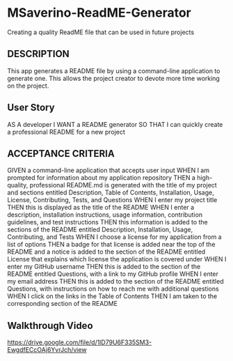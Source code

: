 # MSaverino-ReadME-Generator
Creating a quality ReadME file that can be used in future projects

## DESCRIPTION
This app generates a README file by using a command-line application to generate one. This allows the project creator to devote more time working on the project.

## User Story
AS A developer
I WANT a README generator
SO THAT I can quickly create a professional README for a new project

## ACCEPTANCE CRITERIA
GIVEN a command-line application that accepts user input
WHEN I am prompted for information about my application repository
THEN a high-quality, professional README.md is generated with the title of my project and sections entitled Description, Table of Contents, Installation, Usage, License, Contributing, Tests, and Questions
WHEN I enter my project title
THEN this is displayed as the title of the README
WHEN I enter a description, installation instructions, usage information, contribution guidelines, and test instructions
THEN this information is added to the sections of the README entitled Description, Installation, Usage, Contributing, and Tests
WHEN I choose a license for my application from a list of options
THEN a badge for that license is added near the top of the README and a notice is added to the section of the README entitled License that explains which license the application is covered under
WHEN I enter my GitHub username
THEN this is added to the section of the README entitled Questions, with a link to my GitHub profile
WHEN I enter my email address
THEN this is added to the section of the README entitled Questions, with instructions on how to reach me with additional questions
WHEN I click on the links in the Table of Contents
THEN I am taken to the corresponding section of the README

## Walkthrough Video
https://drive.google.com/file/d/1lD79U6F335SM3-EwgdfECcOAj6YvrJch/view
